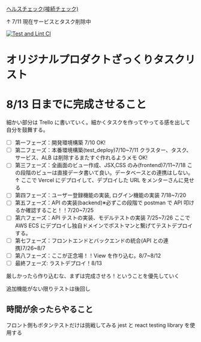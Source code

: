 [ヘルスチェック(接続チェック)](https://workoutkeep.com/api/v1/health_check)

↑ 7/11 現在サービスとタスク削除中

[![Test and Lint CI](https://github.com/uenomoto/cost_men/actions/workflows/rspec-and-rubocop.yml/badge.svg)](https://github.com/uenomoto/cost_men/actions/workflows/rspec-and-rubocop.yml)

# オリジナルプロダクトざっくりタスクリスト

# 8/13 日までに完成させること

細かい部分は Trello に書いていく。細かくタスクを作ってやってる感を出して自分を鼓舞する。

- [ ] 第一フェーズ：開発環境構築 7/10 OK!
- [ ] 第二フェーズ：本番環境構築(test_deploy)7/10~7/11 クラスター、タスク、サービス、ALB は削除するまたすぐ作れるようメモ OK!
- [ ] 第三フェーズ：全画面のビュー作成、JSX,CSS のみ(frontend)7/11~7/18
      この段階のビューは直接データ書いて良い。データベースとの連携はしない。↑
      ここで Vercel にデプロイして、デプロイした URL をメンターさんに見せる
- [ ] 第四フェーズ：ユーザー登録機能の実装, ログイン機能の実装 7/18~7/20
- [ ] 第五フェーズ：API の実装(backend)※必ずこの段階で postman で API 叩けるか確認すること！！7/20~7/25
- [ ] 第六フェーズ：API テストの実装、モデルテストの実装 7/25~7/26
      ここで AWS ECS にデプロイし独自ドメインでポストマンと繋げてテストデプロイする。
- [ ] 第七フェーズ：フロントエンドとバックエンドの統合(API との連携)7/26~8/7
- [ ] 第八フェーズ：ここが正念場！！View を作り込む。8/7~8/12
- [ ] 最終フェーズ: ラストデプロイ！8/13

厳しかったら作り込むな、まずは完成させろ！ということを優先していく

追加機能がない限りテストは後回し

## 時間が余ったらやること

フロント側もボタンテストだけは挑戦してみる
jest と react testing library を使用する
